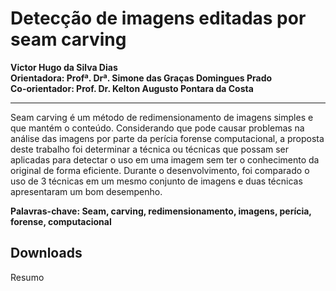 # Detecção de imagens editadas por seam carving
**Victor Hugo da Silva Dias**  
**Orientadora: Profª. Drª. Simone das Graças Domingues Prado**  
**Co-orientador: Prof. Dr. Kelton Augusto Pontara da Costa**
***
Seam carving é um método de redimensionamento de imagens simples e que mantém o conteúdo. Considerando que pode causar problemas na análise das imagens por parte da perícia forense computacional, a proposta deste trabalho foi determinar a técnica ou técnicas que possam ser aplicadas para detectar o uso em uma imagem sem ter o conhecimento da original de forma eficiente. Durante o desenvolvimento, foi comparado o uso de 3 técnicas em um mesmo conjunto de imagens e duas técnicas apresentaram um bom desempenho.  

**Palavras-chave: Seam, carving, redimensionamento, imagens, perícia, forense, computacional**

## Downloads

<a :href="$withBase('/files/resumo_victor.doc')" download>Resumo</a>
